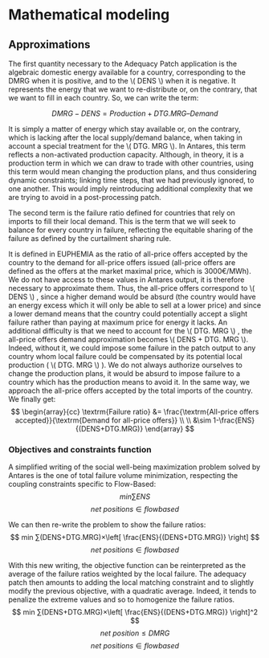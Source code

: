 # Mathematical modeling

## Approximations

The first quantity necessary to the Adequacy Patch application is the
algebraic domestic energy available for a country, corresponding to the
DMRG when it is positive, and to the \\( DENS \\) when it is negative.
It represents the energy that we want to re-distribute or, on the
contrary, that we want to fill in each country. So, we can write the
term:

$$
    DMRG - DENS = Production + DTG. MRG – Demand
$$

It is simply a matter of energy which stay available or, on the
contrary, which is lacking after the local supply/demand balance, when
taking in account a special treatment for the \\( DTG. MRG \\). In
Antares, this term reflects a non-activated production capacity.
Although, in theory, it is a production term in which we can draw to
trade with other countries, using this term would mean changing the
production plans, and thus considering dynamic constraints; linking time
steps, that we had previously ignored, to one another. This would imply
reintroducing additional complexity that we are trying to avoid in a
post-processing patch.

The second term is the failure ratio defined for countries that rely on
imports to fill their local demand. This is the term that we will seek
to balance for every country in failure, reflecting the equitable
sharing of the failure as defined by the curtailment sharing rule.

It is defined in EUPHEMIA as the ratio of all-price offers accepted by
the country to the demand for all-price offers issued (all-price offers
are defined as the offers at the market maximal price, which is
3000€/MWh). We do not have access to these values in Antares output, it
is therefore necessary to approximate them. Thus, the all-price offers
correspond to \\( DENS \\) , since a higher demand would be absurd (the
country would have an energy excess which it will only be able to sell
at a lower price) and since a lower demand means that the country could
potentially accept a slight failure rather than paying at maximum price
for energy it lacks. An additional difficulty is that we need to account
for the \\( DTG. MRG \\) , the all-price offers demand approximation
becomes \\( DENS + DTG. MRG \\). Indeed, without it, we could impose
some failure in the patch output to any country whom local failure could
be compensated by its potential local production ( \\( DTG. MRG \\) ).
We do not always authorize ourselves to change the production plans, it
would be absurd to impose failure to a country which has the production
means to avoid it. In the same way, we approach the all-price offers
accepted by the total imports of the country. We finally get: $$
    \begin{array}{cc}
        \textrm{Failure ratio} &= \frac{\textrm{All-price offers accepted}}{\textrm{Demand for all-price offers}}
\\
\\
        &\sim 1-\frac{ENS}{(DENS+DTG.MRG)}
    \end{array}
$$

### Objectives and constraints function

A simplified writing of the social well-being maximization problem
solved by Antares is the one of total failure volume minimization,
respecting the coupling constraints specific to Flow-Based: $$
    min ∑ENS
$$ $$
    net~positions∈flowbased
$$

We can then re-write the problem to show the failure ratios: $$
    min ∑(DENS+DTG.MRG)×\left[ \frac{ENS}{(DENS+DTG.MRG)} \right]
$$ $$
    net~positions∈flowbased
$$

With this new writing, the objective function can be reinterpreted as
the average of the failure ratios weighted by the local failure. The
adequacy patch then amounts to adding the local matching constraint and
to slightly modify the previous objective, with a quadratic average.
Indeed, it tends to penalize the extreme values and so to homogenize the
failure ratios. $$
    min ∑(DENS+DTG.MRG)×\left[ \frac{ENS}{(DENS+DTG.MRG)} \right]^2
$$ $$
    net~position≤DMRG 
$$ $$
    net~positions∈flowbased
$$

